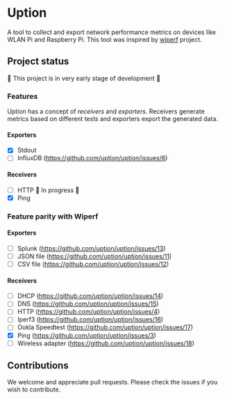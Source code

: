 # Uption

A tool to collect and export network performance metrics on devices like WLAN Pi and Raspberry Pi.
This tool was inspired by [wiperf](https://github.com/wifinigel/wiperf) project.

## Project status

🚧 This project is in very early stage of development 🚧

### Features
Uption has a concept of *receivers* and *exporters*. Receivers generate metrics based on different tests and exporters export the generated data.

#### Exporters
- [x] Stdout
- [ ] InfluxDB (https://github.com/uption/uption/issues/6)

#### Receivers
- [ ] HTTP 🚧 In progress 🚧
- [x] Ping

### Feature parity with Wiperf

#### Exporters
- [ ] Splunk (https://github.com/uption/uption/issues/13)
- [ ] JSON file (https://github.com/uption/uption/issues/11)
- [ ] CSV file (https://github.com/uption/uption/issues/12)

#### Receivers 
- [ ] DHCP (https://github.com/uption/uption/issues/14)
- [ ] DNS (https://github.com/uption/uption/issues/15)
- [ ] HTTP (https://github.com/uption/uption/issues/4)
- [ ] Iperf3 (https://github.com/uption/uption/issues/16)
- [ ] Ookla Speedtest (https://github.com/uption/uption/issues/17)
- [x] Ping (https://github.com/uption/uption/issues/3)
- [ ] Wireless adapter (https://github.com/uption/uption/issues/18)

## Contributions

We welcome and appreciate pull requests. Please check the issues if you wish to contribute.
